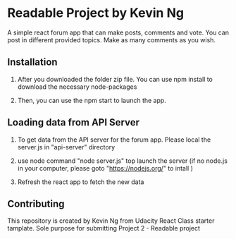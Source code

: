 # Readable Project by Kevin Ng

A simple react forum app that can make posts, comments and vote.
You can post in different provided topics. Make as many comments as you wish.


## Installation

1. After you downloaded the folder zip file. You can use npm install to download the necessary node-packages

2. Then, you can use the npm start to launch the app.


## Loading data from API Server

1. To get data from the API server for the forum app. Please local the server.js in "api-server" directory

2. use node command "node server.js" top launch the server (if no node.js in your computer, please goto "https://nodejs.org/" to intall )

3. Refresh the react app to fetch the new data

## Contributing

This repository is created by Kevin Ng from Udacity React Class starter tamplate. Sole purpose for submitting Project 2 - Readable project  
